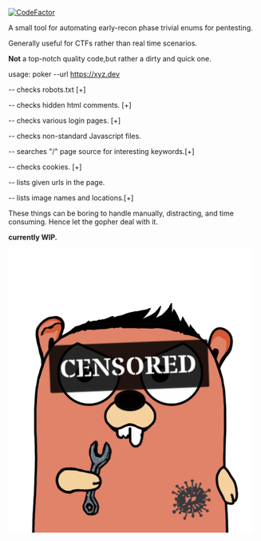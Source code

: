 [![CodeFactor](https://www.codefactor.io/repository/github/myavuzyagis/poker/badge)](https://www.codefactor.io/repository/github/myavuzyagis/poker)






A small tool for automating early-recon phase trivial enums for pentesting.

Generally useful for CTFs rather than real time scenarios.

**Not** a top-notch quality code,but rather a dirty and quick one.

usage: poker --url https://xyz.dev


-- checks robots.txt [+]

-- checks hidden html comments. [+]

-- checks various login pages. [+]

-- checks non-standard Javascript files.

-- searches "/" page source for interesting keywords.[+]

-- checks cookies. [+]

-- lists given urls in the page.

-- lists image names and locations.[+]

These things can be boring to handle manually, distracting, and time consuming. Hence let the gopher deal with it.

**currently WIP.**

![gopher](ico/gopher.png)
